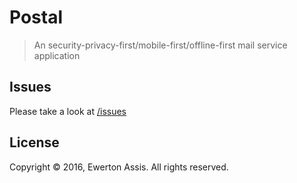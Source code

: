 # Postal

> An security-privacy-first/mobile-first/offline-first mail service application

## Issues

Please take a look at [/issues](https://github.com/earaujoassis/postal/issues)

## License

Copyright &copy; 2016, Ewerton Assis. All rights reserved.
